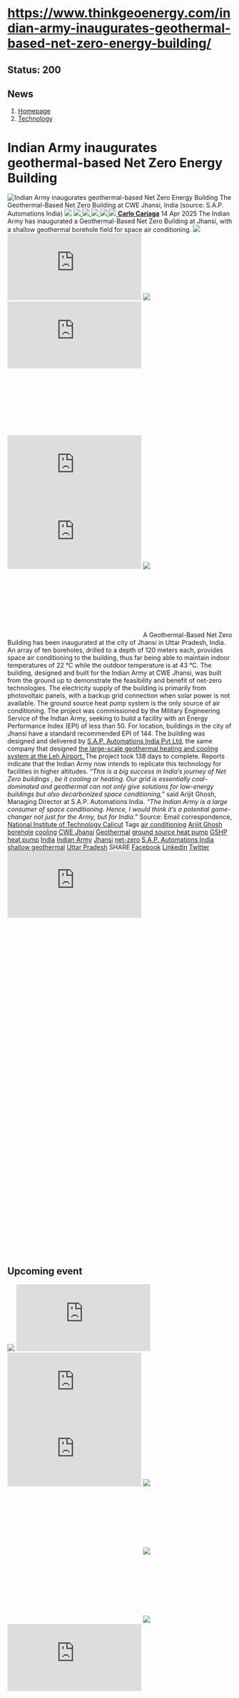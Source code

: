 # https://www.thinkgeoenergy.com/indian-army-inaugurates-geothermal-based-net-zero-energy-building/

Status: 200
---

## News
  1. [Homepage](https://www.thinkgeoenergy.com "Homepage")
  2. [Technology](https://www.thinkgeoenergy.com/category/technology/)


# Indian Army inaugurates geothermal-based Net Zero Energy Building
![Indian Army inaugurates geothermal-based Net Zero Energy Building](https://www.thinkgeoenergy.com/wp-content/uploads/2025/04/India-Jhansi-1024x576.jpg) The Geothermal-Based Net Zero Building at CWE Jhansi, India (source: S.A.P. Automations India)
![](https://www.thinkgeoenergy.com/wp-content/themes/tge/img/email-black-envelope-shape.png)
[ ![](https://www.thinkgeoenergy.com/wp-content/themes/tge/img/printer-tool-or-interface-symbol-for-print-button.png) ](https://www.thinkgeoenergy.com/indian-army-inaugurates-geothermal-based-net-zero-energy-building/)
[ ![](https://www.thinkgeoenergy.com/wp-content/themes/tge/img/social_twitter_100.jpg) ](https://x.com/thinkgeoenergy)
[ ![](https://www.thinkgeoenergy.com/wp-content/themes/tge/img/social_linkedin_100.png) ](javascript:void\(0\))
[ ![](https://www.thinkgeoenergy.com/wp-content/themes/tge/img/social_facebook_100.png) ](javascript:void\(0\))
[ ![](https://www.thinkgeoenergy.com/wp-content/uploads/2022/10/Carlo-new-photo-100x100.jpg) ](https://www.thinkgeoenergy.com/author/ccariaga/) [**Carlo Cariaga**](https://www.thinkgeoenergy.com/author/ccariaga/) 14 Apr 2025
The Indian Army has inaugurated a Geothermal-Based Net Zero Building at Jhansi, with a shallow geothermal borehole field for space air conditioning.
[![](https://ads.thinkgeoenergy.com/images/dca4070464939a2994a515a77c380b1d.jpg)](https://ads.thinkgeoenergy.com/delivery/cl.php?bannerid=104&zoneid=38&sig=f79e1f308a08e7f3fa2725a083b0d3bc40b8650dbb1914d4332a8185b9ccc243&oadest=http%3A%2F%2Fexergy-orc.com%2F%3F%26utm_source%3Dthink%2Bgeo%2Benergy%26utm_medium%3Ddisplay%26utm_campaign%3Dthink%2Bgeo%2Benergy%2Bwebsite%2Badvertising)
![](https://ads.thinkgeoenergy.com/delivery/lg.php?bannerid=104&campaignid=1&zoneid=38&loc=https%3A%2F%2Fwww.thinkgeoenergy.com%2Findian-army-inaugurates-geothermal-based-net-zero-energy-building%2F&cb=38626db821)
[![](https://ads.thinkgeoenergy.com/images/4a3e2b3141477f469c9a365f6184a480.png)](https://ads.thinkgeoenergy.com/delivery/cl.php?bannerid=311&zoneid=39&sig=b3b3d564f7cfc242743c8edd9b7152f22a78ac6197d7f92e4cc0e73ca373289a&oadest=https%3A%2F%2Fwww.orcan-energy.com%2Fen%2F%3F%26utm_source%3Dthink%2Bgeo%2Benergy%26utm_medium%3Ddisplay%26utm_campaign%3Dthink%2Bgeo%2Benergy%2Bwebsite%2Badvertising)
![](https://ads.thinkgeoenergy.com/delivery/lg.php?bannerid=311&campaignid=1&zoneid=39&loc=https%3A%2F%2Fwww.thinkgeoenergy.com%2Findian-army-inaugurates-geothermal-based-net-zero-energy-building%2F&cb=59c2259e79)
[![](https://ads.thinkgeoenergy.com/delivery/avw.php?zoneid=144&cb=1&n=a886266d)](https://ads.thinkgeoenergy.com/delivery/ck.php?n=a886266d&cb=1)
[![](https://ads.thinkgeoenergy.com/delivery/avw.php?zoneid=34&cb=1&n=a62ebb80)](https://ads.thinkgeoenergy.com/delivery/ck.php?n=a62ebb80&cb=1)
[![](https://ads.thinkgeoenergy.com/delivery/avw.php?zoneid=10&cb=1&n=ada237ed)](https://ads.thinkgeoenergy.com/delivery/ck.php?n=ada237ed&cb=1)
[![](https://ads.thinkgeoenergy.com/images/7e7c5bb8120b56faf9b98b6dd42a99e2.jpg)](https://ads.thinkgeoenergy.com/delivery/cl.php?bannerid=344&zoneid=136&sig=389321ea0439c998e1c90556efa5afb39da14ba04d90740966d794f512de5dbc&oadest=https%3A%2F%2Fwww.slb.com%2Fproducts-and-services%2Fscaling-new-energy-systems%2Fgeothermal%2Fgeothermal-consulting-services%3Futm_medium%3Dpaid%26utm_term%3Dbanner-ad%26utm_campaign%3D2025-geothermex-consulting-services-awareness)
![](https://ads.thinkgeoenergy.com/delivery/lg.php?bannerid=344&campaignid=1&zoneid=136&loc=https%3A%2F%2Fwww.thinkgeoenergy.com%2Findian-army-inaugurates-geothermal-based-net-zero-energy-building%2F&cb=2e1707a58e)
A Geothermal-Based Net Zero Building has been inaugurated at the city of Jhansi in Uttar Pradesh, India. An array of ten boreholes, drilled to a depth of 120 meters each, provides space air conditioning to the building, thus far being able to maintain indoor temperatures of 22 °C while the outdoor temperature is at 43 °C.
The building, designed and built for the Indian Army at CWE Jhansi, was built from the ground up to demonstrate the feasibility and benefit of net-zero technologies. The electricity supply of the building is primarily from photovoltaic panels, with a backup grid connection when solar power is not available. The ground source heat pump system is the only source of air conditioning.
The project was commissioned by the Military Engineering Service of the Indian Army, seeking to build a facility with an Energy Performance Index (EPI) of less than 50. For location, buildings in the city of Jhansi have a standard recommended EPI of 144. The building was designed and delivered by [S.A.P. Automations India Pvt Ltd](https://www.lowenergy.in/), the same company that designed [the large-scale geothermal heating and cooling system at the Leh Airport. ](https://www.thinkgeoenergy.com/leh-airport-set-to-have-indias-largest-geothermal-space-conditioning-system/) The project took 138 days to complete.
Reports indicate that the Indian Army now intends to replicate this technology for facilities in higher altitudes.
_“This is a big success in India’s journey of Net Zero buildings , be it cooling or heating. Our grid is essentially coal-dominated and geothermal can not only give solutions for low-energy buildings but also decarbonized space conditioning,”_ said Arijit Ghosh, Managing Director at S.A.P. Automations India.
_“The Indian Army is a large consumer of space conditioning. Hence, I would think it’s a potential game-changer not just for the Army, but for India.”_
Source: Email correspondence, [National Institute of Technology Calicut](https://nitc.ac.in/news-and-events/-nit-calicut-collaborates-with-cwe-jhansi-indian-army-for-sustainable-future-via-geothermal--based-net-zero-energy-building)
Tags
[air conditioning](https://www.thinkgeoenergy.com/tag/air-conditioning/) [Arijit Ghosh](https://www.thinkgeoenergy.com/tag/arijit-ghosh/) [borehole](https://www.thinkgeoenergy.com/tag/borehole/) [cooling](https://www.thinkgeoenergy.com/tag/cooling/) [CWE Jhansi](https://www.thinkgeoenergy.com/tag/cwe-jhansi/) [Geothermal](https://www.thinkgeoenergy.com/tag/geothermal/) [ground source heat pump](https://www.thinkgeoenergy.com/tag/ground-source-heat-pump/) [GSHP](https://www.thinkgeoenergy.com/tag/gshp/) [heat pump](https://www.thinkgeoenergy.com/tag/heat-pump/) [India](https://www.thinkgeoenergy.com/tag/india/) [Indian Army](https://www.thinkgeoenergy.com/tag/indian-army/) [Jhansi](https://www.thinkgeoenergy.com/tag/jhansi/) [net-zero](https://www.thinkgeoenergy.com/tag/net-zero/) [S.A.P. Automations India](https://www.thinkgeoenergy.com/tag/s-a-p-automations-india/) [shallow geothermal](https://www.thinkgeoenergy.com/tag/shallow-geothermal/) [Uttar Pradesh](https://www.thinkgeoenergy.com/tag/uttar-pradesh/)
SHARE
[Facebook](javascript:void\(0\))
[LinkedIn](javascript:void\(0\))
[Twitter](javascript:void\(0\))
[![](https://ads.thinkgeoenergy.com/delivery/avw.php?zoneid=40&cb=1&n=af91e151)](https://ads.thinkgeoenergy.com/delivery/ck.php?n=af91e151&cb=1)
[![](https://ads.thinkgeoenergy.com/delivery/avw.php?zoneid=41&cb=1&n=a7dfda8b)](https://ads.thinkgeoenergy.com/delivery/ck.php?n=a7dfda8b&cb=1)
[![](https://ads.thinkgeoenergy.com/delivery/avw.php?zoneid=147&cb=1&n=a90740cd)](https://ads.thinkgeoenergy.com/delivery/ck.php?n=a90740cd&cb=1)
[![](https://ads.thinkgeoenergy.com/delivery/avw.php?zoneid=21&cb=1&n=a02718af)](https://ads.thinkgeoenergy.com/delivery/ck.php?n=a02718af&cb=1)
[![](https://ads.thinkgeoenergy.com/delivery/avw.php?zoneid=22&cb=1&n=af71fb28)](https://ads.thinkgeoenergy.com/delivery/ck.php?n=af71fb28&cb=1)
[![](https://ads.thinkgeoenergy.com/delivery/avw.php?zoneid=23&cb=1&n=a4159bf3)](https://ads.thinkgeoenergy.com/delivery/ck.php?n=a4159bf3&cb=1)
## Upcoming event
[![](https://www.thinkgeoenergy.com/indian-army-inaugurates-geothermal-based-net-zero-energy-building/)](https://www.thinkgeoenergy.com/indian-army-inaugurates-geothermal-based-net-zero-energy-building/)
[![](https://ads.thinkgeoenergy.com/delivery/avw.php?zoneid=35&cb=1&n=ac8caac7)](https://ads.thinkgeoenergy.com/delivery/ck.php?n=ac8caac7&cb=1)
[![](https://ads.thinkgeoenergy.com/delivery/avw.php?zoneid=36&cb=1&n=a19b6bc8)](https://ads.thinkgeoenergy.com/delivery/ck.php?n=a19b6bc8&cb=1)
[![](https://ads.thinkgeoenergy.com/delivery/avw.php?zoneid=37&cb=1&n=ae3fd23e)](https://ads.thinkgeoenergy.com/delivery/ck.php?n=ae3fd23e&cb=1)
[![](https://ads.thinkgeoenergy.com/images/476eb28404bc7209c844fbfbd47b5d28.jpg)](https://ads.thinkgeoenergy.com/delivery/cl.php?bannerid=35&zoneid=2&sig=a917c6c0f2e3da26dbab140583e33f79f4282700f22311e51efeddd8c441792a&oadest=http%3A%2F%2Fexergy-orc.com%2F%3F%26utm_source%3Dthink%2Bgeo%2Benergy%26utm_medium%3Ddisplay%26utm_campaign%3Dthink%2Bgeo%2Benergy%2Bwebsite%2Badvertising)
![](https://ads.thinkgeoenergy.com/delivery/lg.php?bannerid=35&campaignid=1&zoneid=2&loc=https%3A%2F%2Fwww.thinkgeoenergy.com%2Findian-army-inaugurates-geothermal-based-net-zero-energy-building%2F&cb=8b186ec657)
[![](https://ads.thinkgeoenergy.com/images/a62b7481c7116f0aac3d58406ab9fb81.png)](https://ads.thinkgeoenergy.com/delivery/cl.php?bannerid=310&zoneid=3&sig=b88a8bde13e9b9d2a9b95000271f9f6e7b2a7129c09729a3226591ce0274baaf&oadest=https%3A%2F%2Fwww.orcan-energy.com%2Fen%2F%3F%26utm_source%3Dthink%2Bgeo%2Benergy%26utm_medium%3Ddisplay%26utm_campaign%3Dthink%2Bgeo%2Benergy%2Bwebsite%2Badvertising)
![](https://ads.thinkgeoenergy.com/delivery/lg.php?bannerid=310&campaignid=1&zoneid=3&loc=https%3A%2F%2Fwww.thinkgeoenergy.com%2Findian-army-inaugurates-geothermal-based-net-zero-energy-building%2F&cb=60bd986e98)
[![](https://ads.thinkgeoenergy.com/images/0e10b6913875ac647e4efda896a463fd.jpg)](https://ads.thinkgeoenergy.com/delivery/cl.php?bannerid=343&zoneid=135&sig=da665187dcfafa7fb1e532b32d330868e2d71fa7ea128dc6ab851700129ef51c&oadest=https%3A%2F%2Fwww.slb.com%2Fproducts-and-services%2Fscaling-new-energy-systems%2Fgeothermal%2Fgeothermal-consulting-services%3Futm_medium%3Dpaid%26utm_term%3Dbanner-ad%26utm_campaign%3D2025-geothermex-consulting-services-awareness)
![](https://ads.thinkgeoenergy.com/delivery/lg.php?bannerid=343&campaignid=1&zoneid=135&loc=https%3A%2F%2Fwww.thinkgeoenergy.com%2Findian-army-inaugurates-geothermal-based-net-zero-energy-building%2F&cb=1efe1ecde2)
[![](https://ads.thinkgeoenergy.com/delivery/avw.php?zoneid=12&cb=1&n=a5182671)](https://ads.thinkgeoenergy.com/delivery/ck.php?n=a5182671&cb=1)
[![](https://ads.thinkgeoenergy.com/delivery/avw.php?zoneid=13&cb=1&n=a2c2aee1)](https://ads.thinkgeoenergy.com/delivery/ck.php?n=a2c2aee1&cb=1)
[![](https://ads.thinkgeoenergy.com/delivery/avw.php?zoneid=146&cb=1&n=a962a961)](https://ads.thinkgeoenergy.com/delivery/ck.php?n=a962a961&cb=1)
[![](https://ads.thinkgeoenergy.com/images/b2d37bc1f3a527628eaa8da73d21b04b.jpg)](https://ads.thinkgeoenergy.com/delivery/cl.php?bannerid=299&zoneid=148&sig=2233177e813097d19db2b291bfe270ff094861549c2805cb616fb1ee6e2dffc0&oadest=https%3A%2F%2Finco-drilling.com%2F%3F%26utm_source%3Dthink%2Bgeo%2Benergy%26utm_medium%3Ddisplay%26utm_campaign%3Dthink%2Bgeo%2Benergy%2Bwebsite%2Badvertising)
![](https://ads.thinkgeoenergy.com/delivery/lg.php?bannerid=299&campaignid=1&zoneid=148&loc=https%3A%2F%2Fwww.thinkgeoenergy.com%2Findian-army-inaugurates-geothermal-based-net-zero-energy-building%2F&cb=4cb0092630)
[![](https://ads.thinkgeoenergy.com/images/e7ebde4d5266b5e376df11bd37a43e9c.jpg)](https://ads.thinkgeoenergy.com/delivery/cl.php?bannerid=300&zoneid=149&sig=1eaf5ad35af15910acd4493452cce8545c2639550551eb67a44c40a5a4b0ceac&oadest=https%3A%2F%2Finco-drilling.com%2F%3F%26utm_source%3Dthink%2Bgeo%2Benergy%26utm_medium%3Ddisplay%26utm_campaign%3Dthink%2Bgeo%2Benergy%2Bwebsite%2Badvertising)
![](https://ads.thinkgeoenergy.com/delivery/lg.php?bannerid=300&campaignid=1&zoneid=149&loc=https%3A%2F%2Fwww.thinkgeoenergy.com%2Findian-army-inaugurates-geothermal-based-net-zero-energy-building%2F&cb=ae4320ebc6)
[![](https://ads.thinkgeoenergy.com/images/c05bbc71b38e913aaddba397f8e88435.gif)](https://ads.thinkgeoenergy.com/delivery/cl.php?bannerid=314&zoneid=150&sig=c88236cc6eca61c691af98066fcf5de828a9bd6b33f84708c43607b27f74ce70&oadest=https%3A%2F%2Fstrydefurther.com%2Findustries%2Flow-cost-low-environmental-impact-exploration-and-monitoring-solutions-for-geothermal-energy-production-2%3F%26utm_source%3Dthink%2Bgeo%2Benergy%26utm_medium%3Ddisplay%26utm_campaign%3Dthink%2Bgeo%2Benergy%2Bwebsite%2Badvertising)
![](https://ads.thinkgeoenergy.com/delivery/lg.php?bannerid=314&campaignid=1&zoneid=150&loc=https%3A%2F%2Fwww.thinkgeoenergy.com%2Findian-army-inaugurates-geothermal-based-net-zero-energy-building%2F&cb=ad434b53f7)
[![](https://ads.thinkgeoenergy.com/images/8a5a96ea04a2c1fe06a37e11acd687e2.gif)](https://ads.thinkgeoenergy.com/delivery/cl.php?bannerid=315&zoneid=151&sig=5ee8f7a3d59fa5621b76adae024389ccd468674329b65928694e5f0be9840501&oadest=https%3A%2F%2Fstrydefurther.com%2Findustries%2Flow-cost-low-environmental-impact-exploration-and-monitoring-solutions-for-geothermal-energy-production-2%3F%26utm_source%3Dthink%2Bgeo%2Benergy%26utm_medium%3Ddisplay%26utm_campaign%3Dthink%2Bgeo%2Benergy%2Bwebsite%2Badvertising)
![](https://ads.thinkgeoenergy.com/delivery/lg.php?bannerid=315&campaignid=1&zoneid=151&loc=https%3A%2F%2Fwww.thinkgeoenergy.com%2Findian-army-inaugurates-geothermal-based-net-zero-energy-building%2F&cb=7582321d39)
### Check out the latest Industry Events & Conferences
[Go to Events](https://www.thinkgeoenergy.com/events)
## Related News
[ ![Geo Dipa signs EPC and ORC supply contracts for Dieng geothermal project, Indonesia](https://www.thinkgeoenergy.com/wp-content/uploads/2025/09/Dieng-EPC-signing-400x187.png) 29 Sep 2025 Geo Dipa signs EPC and ORC supply contracts for Dieng geothermal project, Indonesia ](https://www.thinkgeoenergy.com/geo-dipa-signs-epc-and-power-plant-supply-contracts-for-dieng-geothermal-project-indonesia/)
SHARE
![](https://www.thinkgeoenergy.com/indian-army-inaugurates-geothermal-based-net-zero-energy-building/) ![](https://www.thinkgeoenergy.com/indian-army-inaugurates-geothermal-based-net-zero-energy-building/) ![](https://www.thinkgeoenergy.com/indian-army-inaugurates-geothermal-based-net-zero-energy-building/) ![](https://www.thinkgeoenergy.com/indian-army-inaugurates-geothermal-based-net-zero-energy-building/)
[ ![Pertamina Geothermal and Toyota partner to build green hydrogen ecosystem in Indonesia](https://www.thinkgeoenergy.com/wp-content/uploads/2015/12/Jakarta_traffic-400x300.jpg) 26 Sep 2025 Pertamina Geothermal and Toyota partner to build green hydrogen ecosystem in Indonesia ](https://www.thinkgeoenergy.com/pertamina-geothermal-and-toyota-partner-to-build-green-hydrogen-ecosystem-in-indonesia/)
SHARE
![](https://www.thinkgeoenergy.com/indian-army-inaugurates-geothermal-based-net-zero-energy-building/) ![](https://www.thinkgeoenergy.com/indian-army-inaugurates-geothermal-based-net-zero-energy-building/) ![](https://www.thinkgeoenergy.com/indian-army-inaugurates-geothermal-based-net-zero-energy-building/) ![](https://www.thinkgeoenergy.com/indian-army-inaugurates-geothermal-based-net-zero-energy-building/)
[ ![Project InnerSpace launches geothermal cold storage project in India under funding program](https://www.thinkgeoenergy.com/wp-content/uploads/2025/09/Apple_Orchards_Kinnaur-400x267.jpg) 25 Sep 2025 Project InnerSpace launches geothermal cold storage project in India under funding program ](https://www.thinkgeoenergy.com/project-innerspace-launches-geothermal-cold-storage-project-in-india-under-funding-program/)
SHARE
![](https://www.thinkgeoenergy.com/indian-army-inaugurates-geothermal-based-net-zero-energy-building/) ![](https://www.thinkgeoenergy.com/indian-army-inaugurates-geothermal-based-net-zero-energy-building/) ![](https://www.thinkgeoenergy.com/indian-army-inaugurates-geothermal-based-net-zero-energy-building/) ![](https://www.thinkgeoenergy.com/indian-army-inaugurates-geothermal-based-net-zero-energy-building/)
[ ![First Gen \(EDC\) ventures into Indonesia with geothermal investment strategy](https://www.thinkgeoenergy.com/wp-content/uploads/2024/05/Mount_Gede-Pangrango_South_Face-400x300.jpg) 24 Sep 2025 First Gen (EDC) ventures into Indonesia with geothermal investment strategy ](https://www.thinkgeoenergy.com/first-gen-edc-ventures-into-indonesia-with-geothermal-investment-strategy/)
SHARE
![](https://www.thinkgeoenergy.com/indian-army-inaugurates-geothermal-based-net-zero-energy-building/) ![](https://www.thinkgeoenergy.com/indian-army-inaugurates-geothermal-based-net-zero-energy-building/) ![](https://www.thinkgeoenergy.com/indian-army-inaugurates-geothermal-based-net-zero-energy-building/) ![](https://www.thinkgeoenergy.com/indian-army-inaugurates-geothermal-based-net-zero-energy-building/)
[ ![India launches geothermal policy, pilots with Iceland and Norway firms](https://www.thinkgeoenergy.com/wp-content/uploads/2021/12/Kinnaur_India-400x300.jpg) 24 Sep 2025 India launches geothermal policy, pilots with Iceland and Norway firms ](https://www.thinkgeoenergy.com/india-launches-geothermal-policy-pilots-with-iceland-and-norway-firms/)
SHARE
![](https://www.thinkgeoenergy.com/indian-army-inaugurates-geothermal-based-net-zero-energy-building/) ![](https://www.thinkgeoenergy.com/indian-army-inaugurates-geothermal-based-net-zero-energy-building/) ![](https://www.thinkgeoenergy.com/indian-army-inaugurates-geothermal-based-net-zero-energy-building/) ![](https://www.thinkgeoenergy.com/indian-army-inaugurates-geothermal-based-net-zero-energy-building/)
[ ![EDC plans upgrades for Leyte geothermal plants](https://www.thinkgeoenergy.com/wp-content/uploads/2018/01/Palinpinon_geothermalplant_Philippines_s-400x266.jpg) 24 Sep 2025 EDC plans upgrades for Leyte geothermal plants ](https://www.thinkgeoenergy.com/edc-plans-upgrades-for-leyte-geothermal-plants/)
SHARE
![](https://www.thinkgeoenergy.com/indian-army-inaugurates-geothermal-based-net-zero-energy-building/) ![](https://www.thinkgeoenergy.com/indian-army-inaugurates-geothermal-based-net-zero-energy-building/) ![](https://www.thinkgeoenergy.com/indian-army-inaugurates-geothermal-based-net-zero-energy-building/) ![](https://www.thinkgeoenergy.com/indian-army-inaugurates-geothermal-based-net-zero-energy-building/)
[ ![EDC mobilizes rig for exploration drilling at Amacan geothermal site, Philippines](https://www.thinkgeoenergy.com/wp-content/uploads/2025/09/Tagumcity_highway-400x267.jpg) 22 Sep 2025 EDC mobilizes rig for exploration drilling at Amacan geothermal site, Philippines ](https://www.thinkgeoenergy.com/edc-mobilizes-rig-for-exploration-drilling-at-amacan-geothermal-site-philippines/)
SHARE
![](https://www.thinkgeoenergy.com/indian-army-inaugurates-geothermal-based-net-zero-energy-building/) ![](https://www.thinkgeoenergy.com/indian-army-inaugurates-geothermal-based-net-zero-energy-building/) ![](https://www.thinkgeoenergy.com/indian-army-inaugurates-geothermal-based-net-zero-energy-building/) ![](https://www.thinkgeoenergy.com/indian-army-inaugurates-geothermal-based-net-zero-energy-building/)
[ ![Webinar – Prospects for mine-based geothermal energy in Australia, 25 September 2025](https://www.thinkgeoenergy.com/wp-content/uploads/2025/09/Webinar-Mine-based-geothermal-400x240.jpg) 22 Sep 2025 Webinar – Prospects for mine-based geothermal energy in Australia, 25 September 2025 ](https://www.thinkgeoenergy.com/webinar-prospects-for-mine-based-geothermal-energy-in-australia-25-september-2025/)
SHARE
![](https://www.thinkgeoenergy.com/indian-army-inaugurates-geothermal-based-net-zero-energy-building/) ![](https://www.thinkgeoenergy.com/indian-army-inaugurates-geothermal-based-net-zero-energy-building/) ![](https://www.thinkgeoenergy.com/indian-army-inaugurates-geothermal-based-net-zero-energy-building/) ![](https://www.thinkgeoenergy.com/indian-army-inaugurates-geothermal-based-net-zero-energy-building/)
[ ![Indonesian Government sets direction for geothermal growth at IIGCE 2025](https://www.thinkgeoenergy.com/wp-content/uploads/2025/09/IIGCE-Bahlil-400x264.jpeg) 19 Sep 2025 Indonesian Government sets direction for geothermal growth at IIGCE 2025 ](https://www.thinkgeoenergy.com/indonesian-government-sets-direction-for-geothermal-growth-at-iigce-2025/)
SHARE
![](https://www.thinkgeoenergy.com/indian-army-inaugurates-geothermal-based-net-zero-energy-building/) ![](https://www.thinkgeoenergy.com/indian-army-inaugurates-geothermal-based-net-zero-energy-building/) ![](https://www.thinkgeoenergy.com/indian-army-inaugurates-geothermal-based-net-zero-energy-building/) ![](https://www.thinkgeoenergy.com/indian-army-inaugurates-geothermal-based-net-zero-energy-building/)
[ ![Ormat and PT SMI explore financing options for geothermal projects in Indonesia](https://www.thinkgeoenergy.com/wp-content/uploads/2025/09/PT-SMI-Ormat-IIGCE-2025-400x240.jpg) 18 Sep 2025 Ormat and PT SMI explore financing options for geothermal projects in Indonesia ](https://www.thinkgeoenergy.com/ormat-and-pt-smi-explore-financing-options-for-geothermal-projects-in-indonesia/)
SHARE
![](https://www.thinkgeoenergy.com/indian-army-inaugurates-geothermal-based-net-zero-energy-building/) ![](https://www.thinkgeoenergy.com/indian-army-inaugurates-geothermal-based-net-zero-energy-building/) ![](https://www.thinkgeoenergy.com/indian-army-inaugurates-geothermal-based-net-zero-energy-building/) ![](https://www.thinkgeoenergy.com/indian-army-inaugurates-geothermal-based-net-zero-energy-building/)
[ ![Medco starts exploration drilling at Bonjol geothermal site in Indonesia](https://www.thinkgeoenergy.com/wp-content/uploads/2025/09/Medco-Bonjol-400x267.jpg) 17 Sep 2025 Medco starts exploration drilling at Bonjol geothermal site in Indonesia ](https://www.thinkgeoenergy.com/medco-starts-exploration-drilling-at-bonjol-geothermal-site-in-indonesia/)
SHARE
![](https://www.thinkgeoenergy.com/indian-army-inaugurates-geothermal-based-net-zero-energy-building/) ![](https://www.thinkgeoenergy.com/indian-army-inaugurates-geothermal-based-net-zero-energy-building/) ![](https://www.thinkgeoenergy.com/indian-army-inaugurates-geothermal-based-net-zero-energy-building/) ![](https://www.thinkgeoenergy.com/indian-army-inaugurates-geothermal-based-net-zero-energy-building/)
[ ![India publishes National Policy setting a framework for geothermal development](https://www.thinkgeoenergy.com/wp-content/uploads/2025/09/Kheerganga_is_a_pious_hot_water_spring_Himachal_India-400x225.jpg) 17 Sep 2025 India publishes National Policy setting a framework for geothermal development ](https://www.thinkgeoenergy.com/india-publishes-national-policy-setting-a-framework-for-geothermal-development/)
SHARE
![](https://www.thinkgeoenergy.com/indian-army-inaugurates-geothermal-based-net-zero-energy-building/) ![](https://www.thinkgeoenergy.com/indian-army-inaugurates-geothermal-based-net-zero-energy-building/) ![](https://www.thinkgeoenergy.com/indian-army-inaugurates-geothermal-based-net-zero-energy-building/) ![](https://www.thinkgeoenergy.com/indian-army-inaugurates-geothermal-based-net-zero-energy-building/)
[](https://www.thinkgeoenergy.com/indian-army-inaugurates-geothermal-based-net-zero-energy-building/) [](https://www.thinkgeoenergy.com/indian-army-inaugurates-geothermal-based-net-zero-energy-building/)
[![](https://ads.thinkgeoenergy.com/images/eacfb4973619c36e88404f2b367e4f06.jpg)](https://ads.thinkgeoenergy.com/delivery/cl.php?bannerid=259&zoneid=145&sig=b29592330aee2868e962b21920aed234739ce8009449f8ebb80c20e0ae6a7231&oadest=https%3A%2F%2Fwww.jrgenergy.com%2F%3F%26utm_source%3Dthink%2Bgeo%2Benergy%26utm_medium%3Ddisplay%26utm_campaign%3Dthink%2Bgeo%2Benergy%2Bwebsite%2Badvertising)
![](https://ads.thinkgeoenergy.com/delivery/lg.php?bannerid=259&campaignid=1&zoneid=145&loc=https%3A%2F%2Fwww.thinkgeoenergy.com%2Findian-army-inaugurates-geothermal-based-net-zero-energy-building%2F&cb=f0c3aa1749)
[![](https://ads.thinkgeoenergy.com/images/41406b95b88864e0758fc238260291b4.jpg)](https://ads.thinkgeoenergy.com/delivery/cl.php?bannerid=261&zoneid=152&sig=7ccc20cb02a155ba32ccf3a8b531d9d17da1a7c711ab999c04b9c70dc64d357c&oadest=https%3A%2F%2Fwww.jrgenergy.com%2F%3F%26utm_source%3Dthink%2Bgeo%2Benergy%26utm_medium%3Ddisplay%26utm_campaign%3Dthink%2Bgeo%2Benergy%2Bwebsite%2Badvertising)
![](https://ads.thinkgeoenergy.com/delivery/lg.php?bannerid=261&campaignid=1&zoneid=152&loc=https%3A%2F%2Fwww.thinkgeoenergy.com%2Findian-army-inaugurates-geothermal-based-net-zero-energy-building%2F&cb=3e9593a591)
[![](https://ads.thinkgeoenergy.com/images/d43f23414ac0635c1f8442c9beba9fde.jpg)](https://ads.thinkgeoenergy.com/delivery/cl.php?bannerid=260&zoneid=153&sig=f00735bf447cb3ee92d64f28be388ff23638991acb61e6a64df85105fb87c686&oadest=https%3A%2F%2Fwww.jrgenergy.com%2F%3F%26utm_source%3Dthink%2Bgeo%2Benergy%26utm_medium%3Ddisplay%26utm_campaign%3Dthink%2Bgeo%2Benergy%2Bwebsite%2Badvertising)
![](https://ads.thinkgeoenergy.com/delivery/lg.php?bannerid=260&campaignid=1&zoneid=153&loc=https%3A%2F%2Fwww.thinkgeoenergy.com%2Findian-army-inaugurates-geothermal-based-net-zero-energy-building%2F&cb=32d2cedb09)
[ ![](https://www.thinkgeoenergy.com/wp-content/themes/tge/img/logos/logo.png) ](https://www.thinkgeoenergy.com/indian-army-inaugurates-geothermal-based-net-zero-energy-building/)
  * Follow Think GeoEnergy
  * [ ![](https://www.thinkgeoenergy.com/wp-content/themes/tge/img/icons/facebook-icon.png) ](https://www.facebook.com/thinkgeoenergy)
  * [ ![](https://www.thinkgeoenergy.com/wp-content/themes/tge/img/icons/instagram.png) ](https://www.instagram.com/thinkgeoenergy/?hl=en)
  * [ ![](https://www.thinkgeoenergy.com/wp-content/themes/tge/img/icons/in.png) ](http://www.linkedin.com/groups?gid=1960587&trk=myg_ugrp_ovr)
  * [ ![](https://www.thinkgeoenergy.com/wp-content/themes/tge/img/icons/twitter_x_icon.png) ](https://x.com/thinkgeoenergy)
  * [ ![](https://www.thinkgeoenergy.com/wp-content/themes/tge/img/icons/YT.png) ](https://www.youtube.com/channel/UCvRx_SSV897Nm4e7NQbt5vQ)


  * [About Us](https://www.thinkgeoenergy.com/about/)
  * [Terms & Condition](https://www.thinkgeoenergy.com/about/terms-conditions/)
  * [Privacy Policy](https://www.thinkgeoenergy.com/about/privacy-policy/)
  * [Advertisement](https://www.thinkgeoenergy.com/advertisement/)
  * [Our Advertisers](https://www.thinkgeoenergy.com/our-advertisers/)
  * [Support](https://www.thinkgeoenergy.com/support-us/)


### Subscribe to our Newsletter
  * [ENGLISH](https://www.thinkgeoenergy.com/)
  * [EN ESPAÑOL](http://www.piensageotermia.com/)
  * [IN TURKISH](http://www.jeotermalhaberler.com/)


All rights reserved. © ThinkGeoEnergy ehf. 2025 
We use cookies on our website to give you the most relevant experience by remembering your preferences and repeat visits. By clicking “Accept”, you consent to the use of ALL the cookies.
Cookie settings[ACCEPT](https://www.thinkgeoenergy.com/indian-army-inaugurates-geothermal-based-net-zero-energy-building/)
Manage consent
Close
#### Privacy Overview
This website uses cookies to improve your experience while you navigate through the website. Out of these, the cookies that are categorized as necessary are stored on your browser as they are essential for the working of basic functionalities of the ...
Necessary 
Necessary
Always Enabled
Necessary cookies are absolutely essential for the website to function properly. This category only includes cookies that ensures basic functionalities and security features of the website. These cookies do not store any personal information. 
Non-necessary 
Non-necessary
Any cookies that may not be particularly necessary for the website to function and is used specifically to collect user personal data via analytics, ads, other embedded contents are termed as non-necessary cookies. It is mandatory to procure user consent prior to running these cookies on your website. 
SAVE & ACCEPT
[ Go to mobile version ](https://www.thinkgeoenergy.com/indian-army-inaugurates-geothermal-based-net-zero-energy-building/?amp=1)
